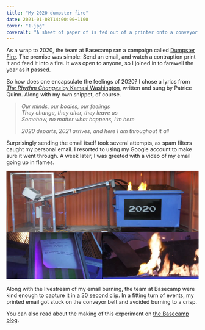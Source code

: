 ```yaml
---
title: "My 2020 dumpster fire"
date: 2021-01-08T14:00:00+1100
cover: "1.jpg"
coveralt: "A sheet of paper of is fed out of a printer onto a conveyor belt, which leads to a flaming garbage dumpster labelled 2020"
---
```


As a wrap to 2020, the team at Basecamp ran a campaign called [Dumpster Fire](https://dumpsterfile.email/). The premise was simple: Send an email, and watch a contraption print it and feed it into a fire. It was open to anyone, so I joined in to farewell the year as it passed.

So how does one encapsulate the feelings of 2020? I chose a lyrics from [_The Rhythm Changes_ by Kamasi Washington](https://www.youtube.com/watch?v=tpF-qs3yP7Y), written and sung by Patrice Quinn. Along with my own snippet, of course.

> _Our minds, our bodies, our feelings_ \
> _They change, they alter, they leave us_ \
> _Somehow, no matter what happens, I’m here_
>
> _2020 departs, 2021 arrives, and here I am throughout it all_

Surprisingly sending the email itself took several attempts, as spam filters caught my personal email. I resorted to using my Google account to make sure it went through. A week later, I was greeted with a video of my email going up in flames.

![A sheet of paper of is fed out of a printer onto a conveyor belt, which leads to a flaming garbage dumpster labelled 2020](./1.jpg)

Along with the livestream of my email burning, the team at Basecamp were kind enough to capture it in [a 30 second clip](https://hey.science/dumpster-fire/clip/?id=129107763). In a fitting turn of events, my printed email got stuck on the conveyor belt and avoided burning to a crisp.

You can also read about the making of this experiment on [the Basecamp blog](https://m.signalvnoise.com/the-making-of-a-dumpster-fire/).
